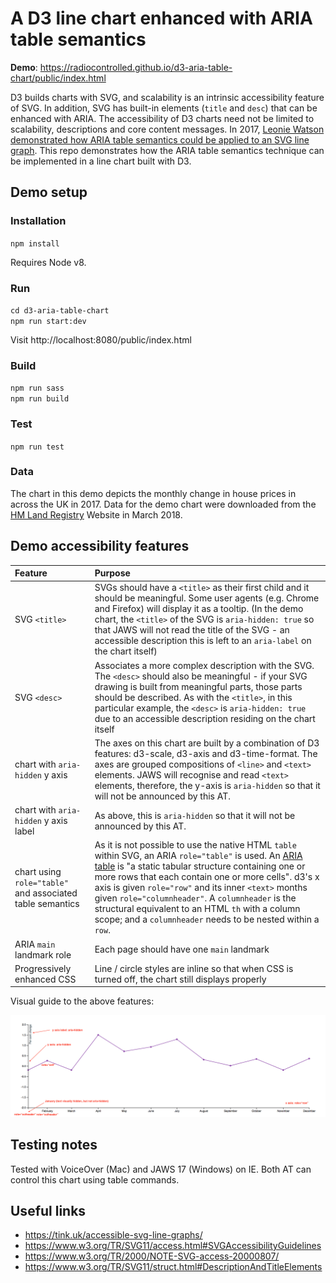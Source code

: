 

# A D3 line chart enhanced with ARIA table semantics

**Demo**: https://radiocontrolled.github.io/d3-aria-table-chart/public/index.html

D3 builds charts with SVG, and scalability is an intrinsic accessibility feature of SVG. In addition, SVG has built-in elements (`title` and `desc`) that can be enhanced with ARIA. The accessibility of D3 charts need not be limited to scalability, descriptions and core content messages. In 2017, [Leonie Watson demonstrated how ARIA table semantics could be applied to an SVG line graph](https://tink.uk/accessible-svg-line-graphs/). This repo demonstrates how the ARIA table semantics technique can be implemented in a line chart built with D3. 

## Demo setup
### Installation 
`npm install`

Requires Node v8.

### Run
`cd d3-aria-table-chart`<br/>
`npm run start:dev`

Visit http://localhost:8080/public/index.html

### Build
`npm run sass`<br/>
`npm run build`

### Test
`npm run test`

### Data 
The chart in this demo depicts the monthly change in house prices in across the UK in 2017. Data for the demo chart were downloaded from the <a href="http://landregistry.data.gov.uk/">HM Land Registry</a> Website in March 2018.


## Demo accessibility features

| Feature| Purpose        | 
| :--------------------------------- |:------------|
| SVG `<title>` | SVGs should have a `<title>` as their first child and it should be meaningful. Some user agents (e.g. Chrome and Firefox) will display it as a tooltip. (In the demo chart, the `<title>` of the SVG is `aria-hidden: true` so that JAWS will not read the title of the SVG - an accessible description this is left to an `aria-label` on the chart itself)|
| SVG `<desc>` | Associates a more complex description with the SVG. The `<desc>` should also be meaningful - if your SVG drawing is built from meaningful parts, those parts should be described. As with the `<title>`, in this particular example, the `<desc>` is `aria-hidden: true` due to an accessible description residing on the chart itself|
|chart with `aria-hidden` y axis| The axes on this chart are built by a combination of D3 features: d3-scale, d3-axis and d3-time-format. The axes are grouped compositions of `<line>` and `<text>` elements. JAWS will recognise and read `<text>` elements, therefore, the y-axis is `aria-hidden` so that it will not be announced by this AT. |
|chart with `aria-hidden` y axis label| As above, this is `aria-hidden` so that it will not be announced by this AT.|
|chart using `role="table"` and associated table semantics| As it is not possible to use the native HTML `table` within SVG, an ARIA `role="table"` is used. An [ARIA table](https://www.w3.org/TR/2017/NOTE-wai-aria-practices-1.1-20171214/#table) is "a static tabular structure containing one or more rows that each contain one or more cells". d3's x axis is given `role="row"` and its inner `<text>` months given `role="columnheader"`. A `columnheader` is the structural equivalent to an HTML `th` with a column scope; and a `columnheader` needs to be nested within a `row`.| 
|ARIA `main` landmark role|Each page should have one `main` landmark|
|Progressively enhanced CSS|Line / circle styles are inline so that when CSS is turned off, the chart still displays properly|

Visual guide to the above features: 

<img src="https://raw.githubusercontent.com/radiocontrolled/benj.info/master/assets/images/ariaRolesAnnotated.png" alt="Visual guide to aria roles applied to demo chart - aria hidden y axis and label, circles as role table cell, x axis with role role and months with role columnheader"/>

## Testing notes
Tested with VoiceOver (Mac) and JAWS 17 (Windows) on IE. Both AT can control this chart using table commands.

## Useful links
*  https://tink.uk/accessible-svg-line-graphs/
*  https://www.w3.org/TR/SVG11/access.html#SVGAccessibilityGuidelines 
*  https://www.w3.org/TR/2000/NOTE-SVG-access-20000807/ 
*  https://www.w3.org/TR/SVG11/struct.html#DescriptionAndTitleElements













